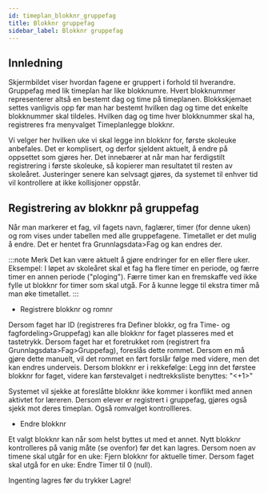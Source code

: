 ```yaml
---
id: timeplan_blokknr_gruppefag
title: Blokknr gruppefag
sidebar_label: Blokknr gruppefag
---
```

## Innledning
Skjermbildet viser hvordan fagene er gruppert i forhold til hverandre. Gruppefag med lik timeplan har like blokknumre.
Hvert blokknummer representerer altså en bestemt dag og time på timeplanen. Blokkskjemaet settes vanligvis opp før man har bestemt hvilken dag
og time det enkelte blokknummer skal tildeles. Hvilken dag og time hver blokknummer skal ha, registreres fra menyvalget Timeplanlegge blokknr.

Vi velger her hvilken uke vi skal legge inn blokknr for, første skoleuke anbefales. Det er komplisert, og derfor sjeldent aktuelt, å endre på oppsettet som gjøres her. Det innebærer at når man har ferdigstilt registrering i første skoleuke, så kopierer man resultatet til resten av skoleåret. Justeringer senere kan selvsagt gjøres, da systemet til enhver tid vil kontrollere at ikke kollisjoner oppstår.

## Registrering av blokknr på gruppefag
Når man markerer et fag, vil fagets navn, faglærer, timer (for denne uken) og rom vises under tabellen med alle gruppefagene.
Timetallet er det mulig å endre. Det er hentet fra Grunnlagsdata>Fag og kan endres der. 

:::note Merk
Det kan være aktuelt å gjøre endringer for en eller flere uker. Eksempel: I løpet av skoleåret skal et fag ha flere timer en periode, og færre timer en annen periode ("ploging"). Færre timer kan en fremskaffe ved ikke fylle ut blokknr for timer som skal utgå. For å kunne legge til ekstra timer må man øke timetallet.
:::

- Registrere blokknr og romnr

Dersom faget har ID (registreres fra Definer blokkr, og fra Time- og fagfordeling>Gruppefag) kan alle blokknr for faget plasseres med et tastetrykk.
Dersom faget har et foretrukket rom (registrert fra Grunnlagsdata>Fag>Gruppefag), foreslås dette rommet.
Dersom en må gjøre dette manuelt, vil det rommet en ført forslår følge med videre, men det kan endres underveis. Dersom blokknr er i rekkefølge: Legg inn det førstee blokknr for faget, videre kan førstevalget i nedtrekksliste benyttes: "<+1>"

Systemet vil sjekke at foreslåtte blokknr ikke kommer i konflikt med annen aktivtet for læreren. Dersom elever er registrert i gruppefag, gjøres også sjekk mot deres timeplan. Også romvalget kontrollleres.

- Endre blokknr

Et valgt blokknr kan når som helst byttes ut med et annet. Nytt blokknr kontrolleres på vanig måte (se ovenfor) før det kan lagres.
Dersom noen av timene skal utgår for en uke: Fjern blokknr for aktuelle timer.
Dersom faget skal utgå for en uke: Endre Timer til 0 (null).

Ingenting lagres før du trykker Lagre!
